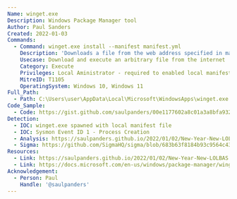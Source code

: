 ```yaml
---
Name: winget.exe
Description: Windows Package Manager tool
Author: Paul Sanders
Created: 2022-01-03
Commands:
  - Command: winget.exe install --manifest manifest.yml
    Description: 'Downloads a file from the web address specified in manifest.yml and executes it on the system. Local manifest setting must be enabled in winget for it to work: "winget settings --enable LocalManifestFiles"'
    Usecase: Download and execute an arbitrary file from the internet
    Category: Execute
    Privileges: Local Aministrator - required to enabled local manifest setting
    MitreID: T1105
    OperatingSystem: Windows 10, Windows 11
Full_Path:
  - Path: C:\Users\user\AppData\Local\Microsoft\WindowsApps\winget.exe
Code_Sample:
  - Code: https://gist.github.com/saulpanders/00e1177602a8c01a3a8bfa932b3886b0
Detection:
  - IOC: winget.exe spawned with local manifest file
  - IOC: Sysmon Event ID 1 - Process Creation
  - Analysis: https://saulpanders.github.io/2022/01/02/New-Year-New-LOLBAS.html
  - Sigma: https://github.com/SigmaHQ/sigma/blob/683b63f8184b93c9564c4310d10c571cbe367e1e/rules/windows/process_creation/proc_creation_win_winget_local_install_via_manifest.yml
Resources:
  - Link: https://saulpanders.github.io/2022/01/02/New-Year-New-LOLBAS.html
  - Link: https://docs.microsoft.com/en-us/windows/package-manager/winget/#production-recommended
Acknowledgement:
  - Person: Paul
    Handle: '@saulpanders'
---
```

